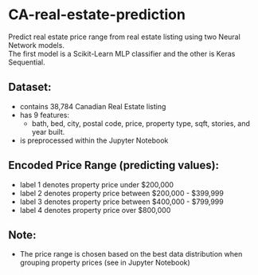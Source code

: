 # CA-real-estate-prediction

Predict real estate price range from real estate listing using two Neural Network models. <br>
The first model is a Scikit-Learn MLP classifier and the other is Keras Sequential.

## Dataset:
+ contains 38,784 Canadian Real Estate listing
+ has 9 features:
	+ bath, bed, city, postal code, price, property type, sqft, stories, and year built.
+ is preprocessed within the Jupyter Notebook

## Encoded Price Range (predicting values):
+ label 1 denotes property price under $200,000
+ label 2 denotes property price between $200,000 - $399,999
+ label 3 denotes property price between $400,000 - $799,999
+ label 4 denotes property price over $800,000

## Note: 
+ The price range is chosen based on the best data distribution when grouping property prices (see in Jupyter Notebook)
